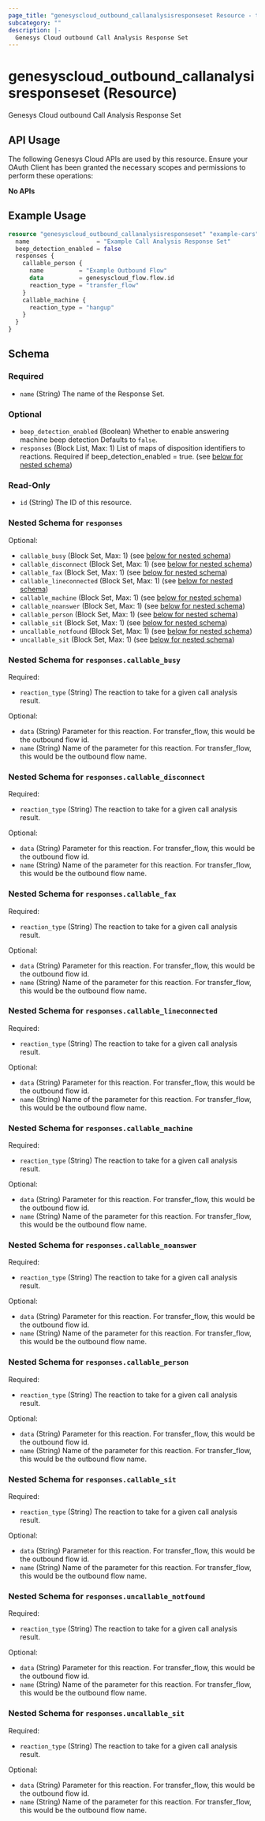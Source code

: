 ```yaml
---
page_title: "genesyscloud_outbound_callanalysisresponseset Resource - terraform-provider-genesyscloud-jonesb"
subcategory: ""
description: |-
  Genesys Cloud outbound Call Analysis Response Set
---
```

# genesyscloud_outbound_callanalysisresponseset (Resource)

Genesys Cloud outbound Call Analysis Response Set

## API Usage
The following Genesys Cloud APIs are used by this resource. Ensure your OAuth Client has been granted the necessary scopes and permissions to perform these operations:

**No APIs**

## Example Usage

```terraform
resource "genesyscloud_outbound_callanalysisresponseset" "example-cars" {
  name                   = "Example Call Analysis Response Set"
  beep_detection_enabled = false
  responses {
    callable_person {
      name          = "Example Outbound Flow"
      data          = genesyscloud_flow.flow.id
      reaction_type = "transfer_flow"
    }
    callable_machine {
      reaction_type = "hangup"
    }
  }
}
```

<!-- schema generated by tfplugindocs -->
## Schema

### Required

- `name` (String) The name of the Response Set.

### Optional

- `beep_detection_enabled` (Boolean) Whether to enable answering machine beep detection Defaults to `false`.
- `responses` (Block List, Max: 1) List of maps of disposition identifiers to reactions. Required if beep_detection_enabled = true. (see [below for nested schema](#nestedblock--responses))

### Read-Only

- `id` (String) The ID of this resource.

<a id="nestedblock--responses"></a>
### Nested Schema for `responses`

Optional:

- `callable_busy` (Block Set, Max: 1) (see [below for nested schema](#nestedblock--responses--callable_busy))
- `callable_disconnect` (Block Set, Max: 1) (see [below for nested schema](#nestedblock--responses--callable_disconnect))
- `callable_fax` (Block Set, Max: 1) (see [below for nested schema](#nestedblock--responses--callable_fax))
- `callable_lineconnected` (Block Set, Max: 1) (see [below for nested schema](#nestedblock--responses--callable_lineconnected))
- `callable_machine` (Block Set, Max: 1) (see [below for nested schema](#nestedblock--responses--callable_machine))
- `callable_noanswer` (Block Set, Max: 1) (see [below for nested schema](#nestedblock--responses--callable_noanswer))
- `callable_person` (Block Set, Max: 1) (see [below for nested schema](#nestedblock--responses--callable_person))
- `callable_sit` (Block Set, Max: 1) (see [below for nested schema](#nestedblock--responses--callable_sit))
- `uncallable_notfound` (Block Set, Max: 1) (see [below for nested schema](#nestedblock--responses--uncallable_notfound))
- `uncallable_sit` (Block Set, Max: 1) (see [below for nested schema](#nestedblock--responses--uncallable_sit))

<a id="nestedblock--responses--callable_busy"></a>
### Nested Schema for `responses.callable_busy`

Required:

- `reaction_type` (String) The reaction to take for a given call analysis result.

Optional:

- `data` (String) Parameter for this reaction. For transfer_flow, this would be the outbound flow id.
- `name` (String) Name of the parameter for this reaction. For transfer_flow, this would be the outbound flow name.


<a id="nestedblock--responses--callable_disconnect"></a>
### Nested Schema for `responses.callable_disconnect`

Required:

- `reaction_type` (String) The reaction to take for a given call analysis result.

Optional:

- `data` (String) Parameter for this reaction. For transfer_flow, this would be the outbound flow id.
- `name` (String) Name of the parameter for this reaction. For transfer_flow, this would be the outbound flow name.


<a id="nestedblock--responses--callable_fax"></a>
### Nested Schema for `responses.callable_fax`

Required:

- `reaction_type` (String) The reaction to take for a given call analysis result.

Optional:

- `data` (String) Parameter for this reaction. For transfer_flow, this would be the outbound flow id.
- `name` (String) Name of the parameter for this reaction. For transfer_flow, this would be the outbound flow name.


<a id="nestedblock--responses--callable_lineconnected"></a>
### Nested Schema for `responses.callable_lineconnected`

Required:

- `reaction_type` (String) The reaction to take for a given call analysis result.

Optional:

- `data` (String) Parameter for this reaction. For transfer_flow, this would be the outbound flow id.
- `name` (String) Name of the parameter for this reaction. For transfer_flow, this would be the outbound flow name.


<a id="nestedblock--responses--callable_machine"></a>
### Nested Schema for `responses.callable_machine`

Required:

- `reaction_type` (String) The reaction to take for a given call analysis result.

Optional:

- `data` (String) Parameter for this reaction. For transfer_flow, this would be the outbound flow id.
- `name` (String) Name of the parameter for this reaction. For transfer_flow, this would be the outbound flow name.


<a id="nestedblock--responses--callable_noanswer"></a>
### Nested Schema for `responses.callable_noanswer`

Required:

- `reaction_type` (String) The reaction to take for a given call analysis result.

Optional:

- `data` (String) Parameter for this reaction. For transfer_flow, this would be the outbound flow id.
- `name` (String) Name of the parameter for this reaction. For transfer_flow, this would be the outbound flow name.


<a id="nestedblock--responses--callable_person"></a>
### Nested Schema for `responses.callable_person`

Required:

- `reaction_type` (String) The reaction to take for a given call analysis result.

Optional:

- `data` (String) Parameter for this reaction. For transfer_flow, this would be the outbound flow id.
- `name` (String) Name of the parameter for this reaction. For transfer_flow, this would be the outbound flow name.


<a id="nestedblock--responses--callable_sit"></a>
### Nested Schema for `responses.callable_sit`

Required:

- `reaction_type` (String) The reaction to take for a given call analysis result.

Optional:

- `data` (String) Parameter for this reaction. For transfer_flow, this would be the outbound flow id.
- `name` (String) Name of the parameter for this reaction. For transfer_flow, this would be the outbound flow name.


<a id="nestedblock--responses--uncallable_notfound"></a>
### Nested Schema for `responses.uncallable_notfound`

Required:

- `reaction_type` (String) The reaction to take for a given call analysis result.

Optional:

- `data` (String) Parameter for this reaction. For transfer_flow, this would be the outbound flow id.
- `name` (String) Name of the parameter for this reaction. For transfer_flow, this would be the outbound flow name.


<a id="nestedblock--responses--uncallable_sit"></a>
### Nested Schema for `responses.uncallable_sit`

Required:

- `reaction_type` (String) The reaction to take for a given call analysis result.

Optional:

- `data` (String) Parameter for this reaction. For transfer_flow, this would be the outbound flow id.
- `name` (String) Name of the parameter for this reaction. For transfer_flow, this would be the outbound flow name.

